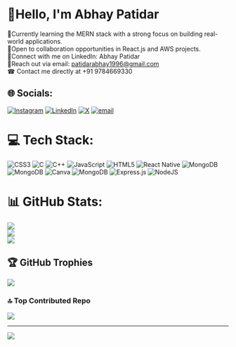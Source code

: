 #                                                                                💫Hello, I'm Abhay Patidar
🔭Currently learning the MERN stack with a strong focus on building real-world applications.<br>👯Open to collaboration opportunities in React.js and AWS projects.<br>🤝Connect with me on LinkedIn: Abhay Patidar<br>📨Reach out via email: patidarabhay1996@gmail.com<br>☎ Contact me directly at +91 9784669330<br>


## 🌐 Socials:
[![Instagram](https://img.shields.io/badge/Instagram-%23E4405F.svg?logo=Instagram&logoColor=white)](https://instagram.com/shades_of_abhay) [![LinkedIn](https://img.shields.io/badge/LinkedIn-%230077B5.svg?logo=linkedin&logoColor=white)](https://linkedin.com/in/abhaypatidar-0827cs221010) [![X](https://img.shields.io/badge/X-black.svg?logo=X&logoColor=white)](https://x.com/@AbhayPa92014290) [![email](https://img.shields.io/badge/Email-D14836?logo=gmail&logoColor=white)](mailto:patidarabhay1996@gmail.com) 

# 💻 Tech Stack:
![CSS3](https://img.shields.io/badge/css3-%231572B6.svg?style=for-the-badge&logo=css3&logoColor=white) ![C](https://img.shields.io/badge/c-%2300599C.svg?style=for-the-badge&logo=c&logoColor=white) ![C++](https://img.shields.io/badge/c++-%2300599C.svg?style=for-the-badge&logo=c%2B%2B&logoColor=white) ![JavaScript](https://img.shields.io/badge/javascript-%23323330.svg?style=for-the-badge&logo=javascript&logoColor=%23F7DF1E) ![HTML5](https://img.shields.io/badge/html5-%23E34F26.svg?style=for-the-badge&logo=html5&logoColor=white) ![React Native](https://img.shields.io/badge/react_native-%2320232a.svg?style=for-the-badge&logo=react&logoColor=%2361DAFB) ![MongoDB](https://img.shields.io/badge/MongoDB-%234ea94b.svg?style=for-the-badge&logo=mongodb&logoColor=white) ![MongoDB](https://img.shields.io/badge/MongoDB-%234ea94b.svg?style=for-the-badge&logo=mongodb&logoColor=white) ![Canva](https://img.shields.io/badge/Canva-%2300C4CC.svg?style=for-the-badge&logo=Canva&logoColor=white) ![MongoDB](https://img.shields.io/badge/MongoDB-%234ea94b.svg?style=for-the-badge&logo=mongodb&logoColor=white) ![Express.js](https://img.shields.io/badge/express.js-%23404d59.svg?style=for-the-badge&logo=express&logoColor=%2361DAFB) ![NodeJS](https://img.shields.io/badge/node.js-6DA55F?style=for-the-badge&logo=node.js&logoColor=white)
# 📊 GitHub Stats:
![](https://github-readme-stats.vercel.app/api?username=abhaypatidar3&theme=tokyonight&hide_border=true&include_all_commits=false&count_private=true)<br/>
![](https://nirzak-streak-stats.vercel.app/?user=abhaypatidar3&theme=tokyonight&hide_border=true)<br/>
![](https://github-readme-stats.vercel.app/api/top-langs/?username=abhaypatidar3&theme=tokyonight&hide_border=true&include_all_commits=false&count_private=true&layout=compact)

## 🏆 GitHub Trophies
![](https://github-profile-trophy.vercel.app/?username=abhaypatidar3&theme=monokai&no-frame=false&no-bg=true&margin-w=4)

### 🔝 Top Contributed Repo
![](https://github-contributor-stats.vercel.app/api?username=abhaypatidar3&limit=5&theme=tokyonight&combine_all_yearly_contributions=true)

---
[![](https://visitcount.itsvg.in/api?id=abhaypatidar3&icon=0&color=0)](https://visitcount.itsvg.in)

<!-- Proudly created with GPRM ( https://gprm.itsvg.in ) -->
